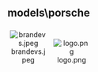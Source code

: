 ## models\porsche
<div class="col" style="display: inline-block; width: 16.66%; padding: 5px; box-sizing: border-box; text-align: center;">
<img src="https://media.evkx.net/multimedia/models/porsche/brandevs_xst.jpeg" class="img-thumbnail" alt="brandevs.jpeg">
brandevs.jpeg
</div>
<div class="col" style="display: inline-block; width: 16.66%; padding: 5px; box-sizing: border-box; text-align: center;">
<img src="https://media.evkx.net/multimedia/models/porsche/logo_xst.png" class="img-thumbnail" alt="logo.png">
logo.png
</div>

